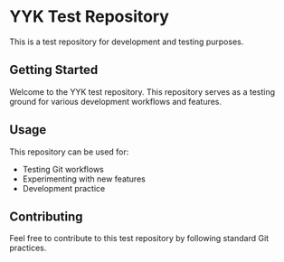 # YYK Test Repository

This is a test repository for development and testing purposes.

## Getting Started

Welcome to the YYK test repository. This repository serves as a testing ground for various development workflows and features.

## Usage

This repository can be used for:
- Testing Git workflows
- Experimenting with new features
- Development practice

## Contributing

Feel free to contribute to this test repository by following standard Git practices.